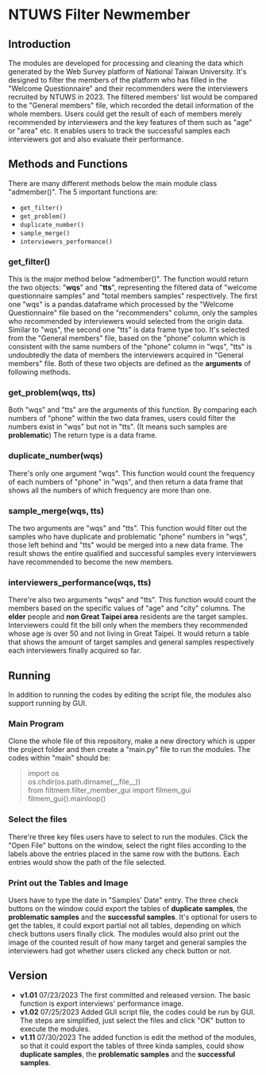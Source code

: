 # NTUWS Filter Newmember
## Introduction
The modules are developed for processing and cleaning the data which generated by the Web Survey platform of National Taiwan University. It's designed to filter the members of the platform who has filled in the "Welcome Questionnaire" and their recommenders were the interviewers recruited by NTUWS in 2023. The filtered members' list would be compared to the "General members" file, which recorded the detail information of the whole members. 
Users could get the result of each of members merely recommended by interviewers and the key features of them such as "age" or "area" etc. It enables users to track the successful samples each interviewers got and also evaluate their performance.
## Methods and Functions
There are many different methods below the main module class "admember()". The 5 important functions are: 
* ``get_filter()``
* ``get_problem()``
* ``duplicate_number()``
* ``sample_merge()``
* ``interviewers_performance()``
### get_filter()
This is the major method below "admember()". The function would return the two objects: "**wqs**" and "**tts**", representing the filtered data of "welcome questionnaire samples" and "total members samples" respectively. The first one "wqs" is a pandas.dataframe which processed by the "Welcome Questionnaire" file based on the "recommenders" column, only the samples who recommended by interviewers would selected from the origin data. Similar to "wqs", the second one "tts" is data frame type too. It's selected from the "General members" file, based on the "phone" column which is consistent with the same numbers of the "phone" column in "wqs", "tts" is undoubtedly the data of members the interviewers acquired in "General members" file.
Both of these two objects are defined as the **arguments** of following methods.
### get_problem(wqs, tts)
Both "wqs" and "tts" are the arguments of this function. By comparing each numbers of "phone" within the two data frames, users could filter the numbers exist in "wqs" but not in "tts". (It means such samples are **problematic**) The return type is a data frame.
### duplicate_number(wqs)
There's only one argument "wqs". This function would count the frequency of each numbers of "phone" in "wqs", and then return a data frame that shows all the numbers of which frequency are more than one. 
### sample_merge(wqs, tts)
The two arguments are "wqs" and "tts". This function would filter out the samples who have duplicate and problematic "phone" numbers in "wqs", those left behind and "tts" would be merged into a new data frame. The result shows the entire qualified and successful samples every interviewers have recommended to become the new members.
### interviewers_performance(wqs, tts)
There're also two arguments "wqs" and "tts". This function would count the members based on the specific values of "age" and "city" columns. The **elder** people and **non Great Taipei area** residents are the target samples. Interviewers could fit the bill only when the members they recommended whose age is over 50 and not living in Great Taipei. It would return a table that shows the amount of target samples and general samples respectively each interviewers finally acquired so far.
## Running
In addition to running the codes by editing the script file, the modules also support running by GUI. 
### Main Program
Clone the whole file of this repository, make a new directory which is upper the project folder and then create a "main\.py" file to run the modules. The codes within "main" should be:
>import os  
>os.chdir(os.path.dirname(\_\_file\_\_))    
>from filtmem.filter_member_gui import filmem_gui   
>filmem_gui().mainloop()    
### Select the files
There're three key files users have to select to run the modules. Click the "Open File" buttons on the window, select the right files according to the labels above the entries placed in the same row with the buttons. Each entries would show the path of the file selected.
### Print out the Tables and Image
Users have to type the date in "Samples' Date" entry. The three check buttons on the window could export the tables of **duplicate samples**, the **problematic samples** and the **successful samples**. It's optional for users to get the tables, it could export partial not all tables, depending on which check buttons users finally click. The modules would also print out the image of the counted result of how many target and general samples the interviewers had got whether users clicked any check button or not.
## Version
* **v1.01** 07/23/2023
The first committed and released version. The basic function is export interviews' performance image.
* **v1.02** 07/25/2023
Added GUI script file, the codes could be run by GUI. The steps are simplified, just select the files and click "OK" button to execute the modules.
* **v1.11** 07/30/2023
The added function is edit the method of the modules, so that it could export the tables of three kinda samples, could show **duplicate samples**, the **problematic samples** and the **successful samples**.
